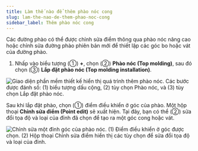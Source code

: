 ```yaml
---
title: Làm thế nào để thêm phào nóc cong
slug: lam-the-nao-de-them-phao-noc-cong
sidebar_label: Thêm phào nóc cong
---
```


Các đường phào có thể được chỉnh sửa điểm thông qua phào nóc nâng cao hoặc chỉnh sửa đường phào phiên bản mới để thiết lập các góc bo hoặc vát của đường phào.

1. Nhấp vào biểu tượng (①) **+**, chọn (②) **Phào nóc (Top molding)**, sau đó chọn (③) **Lắp đặt phào nóc (Top molding installation)**.

![Giao diện phần mềm thiết kế hiển thị quá trình thêm phào nóc. Các bước được đánh số: (1) biểu tượng dấu cộng, (2) tùy chọn Phào nóc, và (3) tùy chọn Lắp đặt phào nóc.](https://storage.googleapis.com/jegavn_kb/images/0572236b-a1fd-4924-b776-d40625abe1f2.png)

Sau khi lắp đặt phào, chọn (①) điểm điều khiển ở góc của phào. Một hộp thoại **Chỉnh sửa điểm (Point edit)** sẽ xuất hiện. Tại đây, bạn có thể (②) sửa đổi tọa độ và loại của đỉnh đã chọn để tạo ra một góc cong hoặc vát.

![Chỉnh sửa một đỉnh góc của phào nóc. (1) Điểm điều khiển ở góc được chọn. (2) Hộp thoại Chỉnh sửa điểm hiển thị các tùy chọn để sửa đổi tọa độ và loại của đỉnh.](https://storage.googleapis.com/jegavn_kb/images/4fa2acbd-a068-4179-821e-e3c2d73181ec.png)